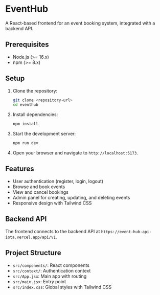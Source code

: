 # EventHub

A React-based frontend for an event booking system, integrated with a backend API.

## Prerequisites

- Node.js (>= 16.x)
- npm (>= 8.x)

## Setup

1. Clone the repository:
   ```bash
   git clone <repository-url>
   cd eventhub
   ```

2. Install dependencies:
   ```bash
   npm install
   ```

3. Start the development server:
   ```bash
   npm run dev
   ```

4. Open your browser and navigate to `http://localhost:5173`.

## Features

- User authentication (register, login, logout)
- Browse and book events
- View and cancel bookings
- Admin panel for creating, updating, and deleting events
- Responsive design with Tailwind CSS

## Backend API

The frontend connects to the backend API at `https://event-hub-api-iota.vercel.app/api/v1`.

## Project Structure

- `src/components/`: React components
- `src/context/`: Authentication context
- `src/App.jsx`: Main app with routing
- `src/main.jsx`: Entry point
- `src/index.css`: Global styles with Tailwind CSS